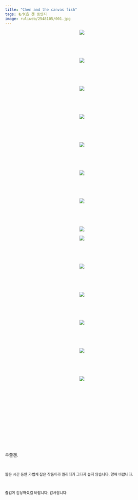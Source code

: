 ```yaml
---
title: "Chen and the canvas fish"
tags: もや造 첸 동인지
image: ruliweb/2548105/001.jpg
---
```

<div class="article">
<div class="view_content">
<p style="text-align: center;">
<a class="img_load"><img src="{{ site.nasurl }}/ruliweb/2548105/001.jpg"/></a>
</p>
<p> </p>
<p> </p>
<p style="text-align: center;">
<a class="img_load"><img src="{{ site.nasurl }}/ruliweb/2548105/002.jpg"/></a>
</p>
<p> </p>
<p> </p>
<p style="text-align: center;">
<a class="img_load"><img src="{{ site.nasurl }}/ruliweb/2548105/003.jpg"/></a>
</p>
<p> </p>
<p> </p>
<p style="text-align: center;">
<a class="img_load"><img src="{{ site.nasurl }}/ruliweb/2548105/004.jpg"/></a>
</p>
<p> </p>
<p> </p>
<p style="text-align: center;">
<a class="img_load"><img src="{{ site.nasurl }}/ruliweb/2548105/005.jpg"/></a>
</p>
<p> </p>
<p> </p>
<p style="text-align: center;">
<a class="img_load"><img src="{{ site.nasurl }}/ruliweb/2548105/006.jpg"/></a>
</p>
<p> </p>
<p> </p>
<p style="text-align: center;">
<a class="img_load"><img src="{{ site.nasurl }}/ruliweb/2548105/007.jpg"/></a>
</p>
<p> </p>
<p> </p>
<p style="text-align: center;">
<a class="img_load"><img src="{{ site.nasurl }}/ruliweb/2548105/008.jpg"/></a>
</p>
<p style="text-align: center;">
<a class="img_load"><img src="{{ site.nasurl }}/ruliweb/2548105/009.jpg"/></a>
</p>
<p> </p>
<p> </p>
<p style="text-align: center;">
<a class="img_load"><img src="{{ site.nasurl }}/ruliweb/2548105/010.jpg"/></a>
</p>
<p> </p>
<p> </p>
<p style="text-align: center;">
<a class="img_load"><img src="{{ site.nasurl }}/ruliweb/2548105/011.jpg"/></a>
</p>
<p> </p>
<p> </p>
<p style="text-align: center;">
<a class="img_load"><img src="{{ site.nasurl }}/ruliweb/2548105/012.jpg"/></a>
</p>
<p> </p>
<p> </p>
<p style="text-align: center;">
<a class="img_load"><img src="{{ site.nasurl }}/ruliweb/2548105/013.jpg"/></a>
</p>
<p> </p>
<p> </p>
<p style="text-align: center;">
<a class="img_load"><img src="{{ site.nasurl }}/ruliweb/2548105/014.jpg"/></a>
</p>
<p> </p>
<p> </p>
<p> </p>
<p> </p>
<p> </p>
<p> </p>
<p> </p>
<p>우쭐첸.</p>
<p> </p>
<p>
<span style="font-size: 12px;">짧은 시간 동안 가볍게 잡은 작품이라 퀄리티가 그다지 높지 않습니다, 양해 바랍니다.</span>
</p>
<p>
<span style="font-size: 12px;"> </span>
</p>
<p>
<span style="font-size: 12px;">즐겁게 감상하셨길 바랍니다, 감사합니다. </span>
</p> </div></div>
<br/>
<p id="refer"></p>
<br/>
